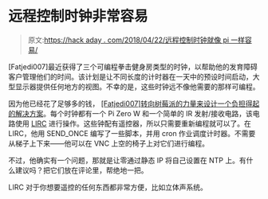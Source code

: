# 远程控制时钟非常容易

> 原文:[https://hack aday . com/2018/04/22/远程控制时钟就像 pi 一样容易/](https://hackaday.com/2018/04/22/remote-control-of-clocks-is-easy-as-pi/)

[Fatjedi007]最近获得了三个可编程拳击健身房类型的时钟，以帮助他的发育障碍客户管理他们的时间。该计划是让不同长度的计时器在一天中的预设时间启动，大型显示器提供任何地方的视图。不幸的是，这些时钟远不像他需要的那样可编程。

因为他已经花了足够多的钱， [[Fatjedi007]转向树莓派的力量来设计一个负担得起的解决方案](https://www.reddit.com/r/raspberry_pi/comments/8de8lg/interesting_project_i_did_at_work_with_3_pi_zero/)。每个时钟都有一个 Pi Zero W 和一个简单的 IR 发射/接收电路，该电路使用 [LIRC](http://www.lirc.org/) 进行操作。这些钟配有遥控器，所以只需要重新编程就可以了。在 LIRC，他用 SEND_ONCE 编写了一些脚本，并用 cron 作业调度计时器。不需要从梯子上下来——他可以在 VNC 上空的椅子上对它们进行编程。

不过，他确实有一个问题，那就是让零通过静态 IP 将自己设置在 NTP 上。有什么建议吗？把它们放在评论里，帮绝地一把。

LIRC 对于你想要遥控的任何东西都非常方便，比如立体声系统。